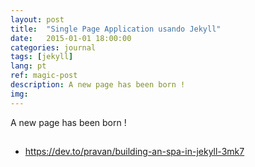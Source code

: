 ```yaml
---
layout: post
title:  "Single Page Application usando Jekyll"
date:   2015-01-01 18:00:00
categories: journal
tags: [jekyll]
lang: pt
ref: magic-post
description: A new page has been born !
img:
---
```


A new page has been born !

##
 * https://dev.to/pravan/building-an-spa-in-jekyll-3mk7
